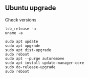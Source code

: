 
## Ubuntu upgrade

Check versions

    lsb_release -a
    uname -a

    sudo apt update
    sudo apt upgrade
    sudo apt dist-upgrade
    sudo reboot
    sudo apt --purge autoremove
    sudo apt install update-manager-core
    sudo do-release-upgrade
    sudo reboot

